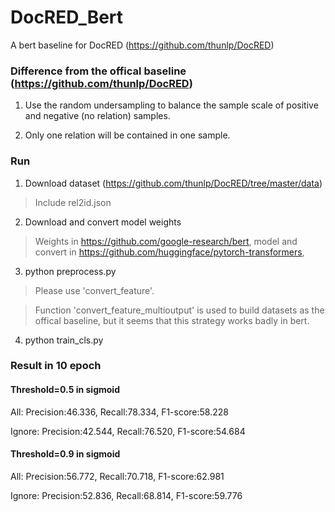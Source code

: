 # DocRED_Bert

A bert baseline for DocRED (https://github.com/thunlp/DocRED)

### Difference from the offical baseline (https://github.com/thunlp/DocRED)

1. Use the random undersampling to balance the sample scale of positive and negative (no relation) samples.

2. Only one relation will be contained in one sample.

### Run
1. Download dataset (https://github.com/thunlp/DocRED/tree/master/data)

> Include rel2id.json

2. Download and convert model weights

> Weights in https://github.com/google-research/bert, model and convert in https://github.com/huggingface/pytorch-transformers, 

3. python preprocess.py

> Please use 'convert_feature'.

> Function 'convert_feature_multioutput' is used to build datasets as the offical baseline, but it seems that this strategy works badly in bert.

4. python train_cls.py

### Result in 10 epoch

#### Threshold=0.5 in sigmoid

All: Precision:46.336, Recall:78.334, F1-score:58.228

Ignore: Precision:42.544, Recall:76.520, F1-score:54.684

#### Threshold=0.9 in sigmoid

All: Precision:56.772, Recall:70.718, F1-score:62.981

Ignore: Precision:52.836, Recall:68.814, F1-score:59.776

